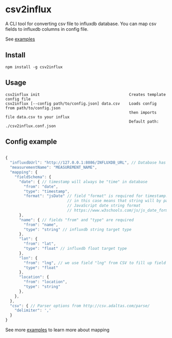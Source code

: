 # csv2influx

A CLI tool for converting csv file to influxdb database.
You can map csv fields to influxdb columns in config file.

See [examples](examples)

## Install

```
npm install -g csv2influx
```

## Usage

```
csv2influx init                                       Creates template config file
csv2influx [--config path/to/config.json] data.csv    Loads config from path/to/config.json
                                                      then imports file data.csv to your influx
                                                      Default path: ./csv2influx.conf.json
```

## Config example

```javascript

{
  "influxdbUrl": "http://127.0.0.1:8086/INFLUXDB_URL", // Database has to exist
  "measurementName": "MEASUREMENT_NAME",
  "mapping": {
    "fieldSchema": {
      "date": { // timestamp will always be "time" in database
        "from": "date",
        "type": "timestamp",
        "format": "jsDate" // field "format" is required for timestamp.
                           // in this case means that string will by parsed as
                           // JavaScript date string format
                           // https://www.w3schools.com/js/js_date_formats.asp
      },
      "name": { // fields "from" and "type" are required
        "from": "name",
        "type": "string" // influxdb string target type
      },
      "lat": {
        "from": "lat",
        "type": "float" // influxdb float target type
      },
      "lon": {
        "from": "lng", // we use field "lng" from CSV to fill up field "lon" in DB
        "type": "float"
      },
      "location": {
        "from": "location",
        "type": "string"
      },
    },
  },
  "csv": { // Parser options from http://csv.adaltas.com/parse/
    "delimiter": ','
  }
}

```

See more [examples](examples) to learn more about mapping


